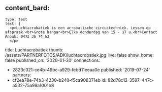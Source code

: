 content_bard:
  -
    type: text
    text: |
      <p>Luchtacrobatiek is een acrobatische circustechniek. Lessen op afspraak.<br>Grote hangar<br>Elke donderdag van 15 - 17 u.<br>Contact Anouk: 0472 36 74 63
      </p>
      
title: Luchtacrobatiek
thumb: /assets/PARTNERFOTOS/ADK/luchtacrobatiek.jpg
live: false
show_home: false
published_on: '2020-01-30'
connections:
  - 2823c321-ce4b-49bc-a929-febd11eeaa0e
published: '2019-07-24'
partners:
  - cf2ea78e-74b3-4230-b240-f5ca908371eb
id: 82d78c12-3597-447c-a532-75a99a1001b8

